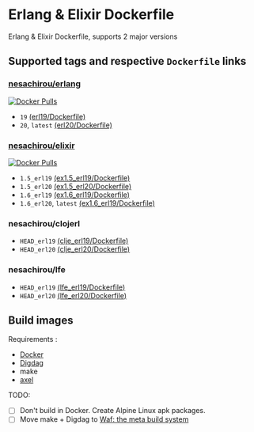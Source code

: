 Erlang & Elixir Dockerfile
==
Erlang & Elixir Dockerfile, supports 2 major versions

Supported tags and respective `Dockerfile` links
--
### [nesachirou/erlang][Erlang Hub]
[![Docker Pulls](https://img.shields.io/docker/pulls/nesachirou/erlang.svg)][Erlang Hub]
* `19` [(erl19/Dockerfile)](https://github.com/ne-sachirou/docker-elixir/blob/master/erl19/Dockerfile)
* `20`, `latest` [(erl20/Dockerfile)](https://github.com/ne-sachirou/docker-elixir/blob/master/erl20/Dockerfile)

### [nesachirou/elixir][Elixir Hub]
[![Docker Pulls](https://img.shields.io/docker/pulls/nesachirou/elixir.svg)][Elixir Hub]
* `1.5_erl19` [(ex1.5_erl19/Dockerfile)](https://github.com/ne-sachirou/docker-elixir/blob/master/ex1.5_erl19/Dockerfile)
* `1.5_erl20` [(ex1.5_erl20/Dockerfile)](https://github.com/ne-sachirou/docker-elixir/blob/master/ex1.5_erl20/Dockerfile)
* `1.6_erl19` [(ex1.6_erl19/Dockerfile)](https://github.com/ne-sachirou/docker-elixir/blob/master/ex1.6_erl19/Dockerfile)
* `1.6_erl20`, `latest` [(ex1.6_erl19/Dockerfile)](https://github.com/ne-sachirou/docker-elixir/blob/master/ex1.6_erl20/Dockerfile)

### nesachirou/clojerl
* `HEAD_erl19` [(clje_erl19/Dockerfile)](https://github.com/ne-sachirou/docker-elixir/blob/master/clje_erl19/Dockerfile)
* `HEAD_erl20` [(clje_erl20/Dockerfile)](https://github.com/ne-sachirou/docker-elixir/blob/master/clje_erl20/Dockerfile)

### nesachirou/lfe
* `HEAD_erl19` [(lfe_erl19/Dockerfile)](https://github.com/ne-sachirou/docker-elixir/blob/master/lfe_erl19/Dockerfile)
* `HEAD_erl20` [(lfe_erl20/Dockerfile)](https://github.com/ne-sachirou/docker-elixir/blob/master/lfe_erl20/Dockerfile)

Build images
--
Requirements :
* [Docker](https://www.docker.com/)
* [Digdag](https://www.digdag.io/)
* make
* [axel](https://github.com/axel-download-accelerator/axel)

TODO:
- [ ] Don't build in Docker. Create Alpine Linux apk packages.
- [ ] Move make + Digdag to [Waf: the meta build system][Waf]

[Erlang Hub]: https://hub.docker.com/r/nesachirou/erlang/
[Elixir Hub]: https://hub.docker.com/r/nesachirou/elixir/
[Waf]: https://waf.io/
